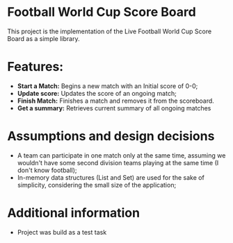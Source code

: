 # Football World Cup Score Board 

This project is the implementation of the Live Football World Cup Score Board as a simple
library.

# Features:
- **Start a Match:**
    Begins a new match with an Initial score of 0-0;
- **Update score:**
    Updates the score of an ongoing match;
- **Finish Match:**
    Finishes a match and removes it from the scoreboard.
- **Get a summary:**
    Retrieves current summary of all ongoing matches

# Assumptions and design decisions
- A team can participate in one match only at the same time, assuming we wouldn't have some second division teams playing at the same time (I don't know football);
- In-memory data structures (List and Set) are used for the sake of simplicity, considering the small size of the application;

# Additional information
- Project was build as a test task
